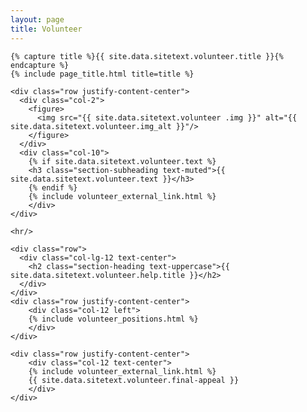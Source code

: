 ```yaml
---
layout: page
title: Volunteer
---
```

<section class="page-section" id="{{ site.data.sitetext.volunteer.section | default: "volunteer" }}">
  <div class="container">

    {% capture title %}{{ site.data.sitetext.volunteer.title }}{% endcapture %}
    {% include page_title.html title=title %}

    <div class="row justify-content-center">
      <div class="col-2">
        <figure>
          <img src="{{ site.data.sitetext.volunteer .img }}" alt="{{ site.data.sitetext.volunteer.img_alt }}"/>
        </figure>
      </div>
      <div class="col-10">    
        {% if site.data.sitetext.volunteer.text %}
        <h3 class="section-subheading text-muted">{{ site.data.sitetext.volunteer.text }}</h3>
        {% endif %}
        {% include volunteer_external_link.html %}
        </div>
    </div>

    <hr/>

    <div class="row">
      <div class="col-lg-12 text-center">
        <h2 class="section-heading text-uppercase">{{ site.data.sitetext.volunteer.help.title }}</h2>
      </div>
    </div>
    <div class="row justify-content-center">
        <div class="col-12 left">
        {% include volunteer_positions.html %}
        </div>
    </div>

    <div class="row justify-content-center">
        <div class="col-12 text-center">
        {% include volunteer_external_link.html %}
        {{ site.data.sitetext.volunteer.final-appeal }}
        </div>
    </div>
</div>
</section>

